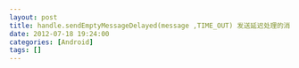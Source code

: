 ```yaml
---
layout: post
title: handle.sendEmptyMessageDelayed(message ,TIME_OUT) 发送延迟处理的消息
date: 2012-07-18 19:24:00
categories: [Android]
tags: []
---
```

       